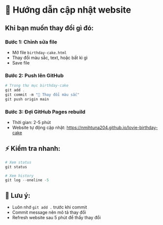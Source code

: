 # 🔄 Hướng dẫn cập nhật website

## Khi bạn muốn thay đổi gì đó:

### Bước 1: Chỉnh sửa file
- Mở file `birthday-cake.html` 
- Thay đổi màu sắc, text, hoặc bất kì gì
- Save file

### Bước 2: Push lên GitHub
```powershell
# Trong thư mục birthday-cake
git add .
git commit -m "🎨 Thay đổi màu sắc" 
git push origin main
```

### Bước 3: Đợi GitHub Pages rebuild
- Thời gian: 2-5 phút
- Website tự động cập nhật: https://nmihtuna204.github.io/lovie-birthday-cake

## ⚡ Kiểm tra nhanh:
```powershell
# Xem status
git status

# Xem history
git log --oneline -5
```

## 🚨 Lưu ý:
- Luôn nhớ `git add .` trước khi commit
- Commit message nên mô tả thay đổi
- Refresh website sau 5 phút để thấy thay đổi
